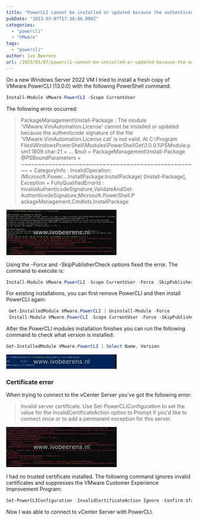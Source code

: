 ```yaml
---
title: "PowerCLI cannot be installed or updated because the authenticode signature of the file error"
pubDate: "2023-03-07T17:38:46.000Z"
categories: 
  - "powercli"
  - "VMware"
tags: 
  - "powercli"
author: Ivo Beerens
url: /2023/03/07/powercli-cannot-be-installed-or-updated-because-the-authenticode-signature-of-the-file-error/
---
```


On a new Windows Server 2022 VM I tried to install a fresh copy of VMware.PowerCLI (13.0.0) with the following PowerShell command:

```powershell
Install-Module VMware.PowerCLI -Scope CurrentUser
```
The following error occurred:

> PackageManagement\\Install-Package : The module 'VMware.VimAutomation.License' cannot be installed or updated because the authenticode signature of the file 'VMware.VimAutomation.License.cat' is not valid. At C:\\Program Files\\WindowsPowerShell\\Modules\\PowerShellGet\\1.0.0.1\\PSModule.psm1:1809 char:21 + ... $null = PackageManagement\\Install-Package @PSBoundParameters + ~~~~~~~~~~~~~~~~~~~~~~~~~~~~~~~~~~~~~~~~~~~~~~~~~~~~ + CategoryInfo : InvalidOperation: (Microsoft.Power....InstallPackage:InstallPackage) \[Install-Package\], Exception + FullyQualifiedErrorId : InvalidAuthenticodeSignature,ValidateAndGet-AuthenticodeSignature,Microsoft.PowerShell.P ackageManagement.Cmdlets.InstallPackage

[![](images/1-300x123.jpg)](images/1.jpg)

Using the -Force and -SkipPublisherCheck options fixed the error. The command to execute is:
```powershell
Install-Module VMware.PowerCLI -Scope CurrentUser -Force -SkipPublisherCheck -AllowClobber
```

For existing installations, you can first remove PowerCLI and then install PowerCLI again:
```powershell
 Get-InstalledModule VMware.PowerCLI | Uninstall-Module -Force 
 Install-Module VMware.PowerCLI -Scope CurrentUser -Force -SkipPublisherCheck -AllowClobber
 ```

After the PowerCLI modules installation finishes you can run the following command to check what version is installed:
```powershell
Get-InstalledModule VMware.PowerCLI | Select Name, Version
```

[![](images/3-300x39.jpg)](images/3.jpg)

### Certificate error

When trying to connect to the vCenter Server you've got the following error:

> Invalid server certificate. Use Set-PowerCLIConfiguration to set the value for the InvalidCertificateAction option to Prompt if you'd like to connect once or to add a permanent exception for this server.

[![](images/invalid-cert-300x109.jpg)](images/invalid-cert.jpg)

I had no trusted certificate installed. The following command ignores invalid certificates and suppresses the VMware Customer Experience Improvement Program:
```powershell
Set-PowerCLIConfiguration -InvalidCertificateAction Ignore -Confirm:$false -ParticipateInCeip $false
```

Now I was able to connect to vCenter Server with PowerCLI.